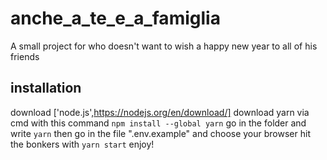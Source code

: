 # anche_a_te_e_a_famiglia
A small project for who doesn't want to wish a happy new year to all of his friends 

## installation
download ['node.js',https://nodejs.org/en/download/]
download yarn via cmd with this command
```npm install --global yarn```
go in the folder and write ```yarn```
then go in the file ".env.example" and choose your browser
hit the bonkers with ```yarn start```
enjoy!
